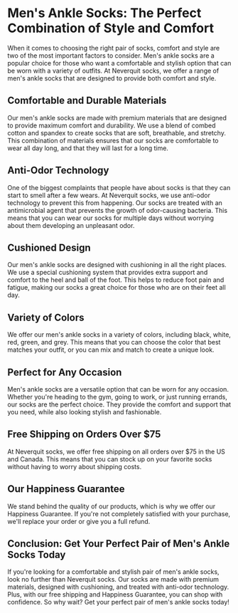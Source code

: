 # Men's Ankle Socks: The Perfect Combination of Style and Comfort

When it comes to choosing the right pair of socks, comfort and style are two of the most important factors to consider. Men's ankle socks are a popular choice for those who want a comfortable and stylish option that can be worn with a variety of outfits. At Neverquit socks, we offer a range of men's ankle socks that are designed to provide both comfort and style.

## Comfortable and Durable Materials

Our men's ankle socks are made with premium materials that are designed to provide maximum comfort and durability. We use a blend of combed cotton and spandex to create socks that are soft, breathable, and stretchy. This combination of materials ensures that our socks are comfortable to wear all day long, and that they will last for a long time.

## Anti-Odor Technology

One of the biggest complaints that people have about socks is that they can start to smell after a few wears. At Neverquit socks, we use anti-odor technology to prevent this from happening. Our socks are treated with an antimicrobial agent that prevents the growth of odor-causing bacteria. This means that you can wear our socks for multiple days without worrying about them developing an unpleasant odor.

## Cushioned Design

Our men's ankle socks are designed with cushioning in all the right places. We use a special cushioning system that provides extra support and comfort to the heel and ball of the foot. This helps to reduce foot pain and fatigue, making our socks a great choice for those who are on their feet all day.

## Variety of Colors

We offer our men's ankle socks in a variety of colors, including black, white, red, green, and grey. This means that you can choose the color that best matches your outfit, or you can mix and match to create a unique look.

## Perfect for Any Occasion

Men's ankle socks are a versatile option that can be worn for any occasion. Whether you're heading to the gym, going to work, or just running errands, our socks are the perfect choice. They provide the comfort and support that you need, while also looking stylish and fashionable.

## Free Shipping on Orders Over $75

At Neverquit socks, we offer free shipping on all orders over $75 in the US and Canada. This means that you can stock up on your favorite socks without having to worry about shipping costs.

## Our Happiness Guarantee

We stand behind the quality of our products, which is why we offer our Happiness Guarantee. If you're not completely satisfied with your purchase, we'll replace your order or give you a full refund.

## Conclusion: Get Your Perfect Pair of Men's Ankle Socks Today

If you're looking for a comfortable and stylish pair of men's ankle socks, look no further than Neverquit socks. Our socks are made with premium materials, designed with cushioning, and treated with anti-odor technology. Plus, with our free shipping and Happiness Guarantee, you can shop with confidence. So why wait? Get your perfect pair of men's ankle socks today!